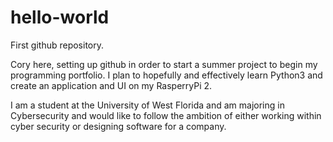 # hello-world
First github repository.

Cory here, setting up github in order to start a summer project to begin my programming portfolio. I plan to hopefully and effectively learn Python3 and create an application and UI on my RasperryPi 2. 

I am a student at the University of West Florida and am majoring in Cybersecurity and would like to follow the ambition of either working within cyber security or designing software for a company.
